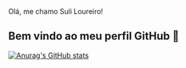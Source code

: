 Olá, me chamo Suli Loureiro! 
## Bem vindo ao meu perfil GitHub 👋

[![Anurag's GitHub stats](https://github-readme-stats.vercel.app/apisuli-sl=anuraghazra)](https://github.com/anuraghazra/github-readme-stats)
